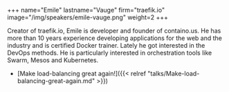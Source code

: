 +++
name="Emile"
lastname="Vauge"
firm="traefik.io"
image="/img/speakers/emile-vauge.png"
weight=2
+++

Creator of traefik.io, Emile is developer and founder of containo.us. He has more than 10 years experience developing applications for the web and the industry and is certified Docker trainer. Lately he got interested in the DevOps methods. He is particularly interested in orchestration tools like Swarm, Mesos and Kubernetes.


* [Make load-balancing great again!]({{< relref "talks/Make-load-balancing-great-again.md" >}})
